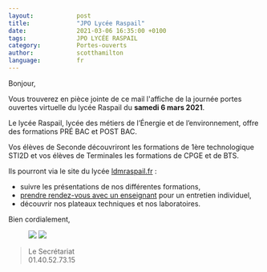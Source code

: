 ```yaml
---
layout:            post
title:             "JPO Lycée Raspail"
date:              2021-03-06 16:35:00 +0100
tags:              JPO LYCÉE RASPAIL
category:          Portes-ouverts
author:            scotthamilton
language:          fr
---
```


Bonjour,

Vous trouverez en pièce jointe de ce mail l'affiche de la journée portes ouvertes virtuelle du lycée Raspail du **samedi 6 mars 2021**.

Le lycée Raspail, lycée des métiers de l’Énergie et de l’environnement, offre des formations PRÉ BAC et POST BAC.

Vos élèves de Seconde découvriront les formations de 1ère technologique STI2D et vos élèves de Terminales les formations de CPGE et de BTS.

Ils pourront via le site du lycée [ldmraspail.fr](ldmraspail.fr) :

 * suivre les présentations de nos différentes formations,
 * [prendre rendez-vous avec un enseignant](https://www.ldmraspail.fr/entretiens-individuels_1.php) pour un entretien individuel,
 * découvrir nos plateaux techniques et nos laboratoires.

Bien cordialement,

<div class="album">
   <figure>
      <img src="{{ "/media/img/RASPAIL/JPO-AFFICHE-1.jpg" | absolute_url }}" />
      <img src="{{ "/media/img/RASPAIL/JPO-AFFICHE-2.jpg" | absolute_url }}" />
   </figure>
</div>

 > Le Secrétariat  
 > 01.40.52.73.15
